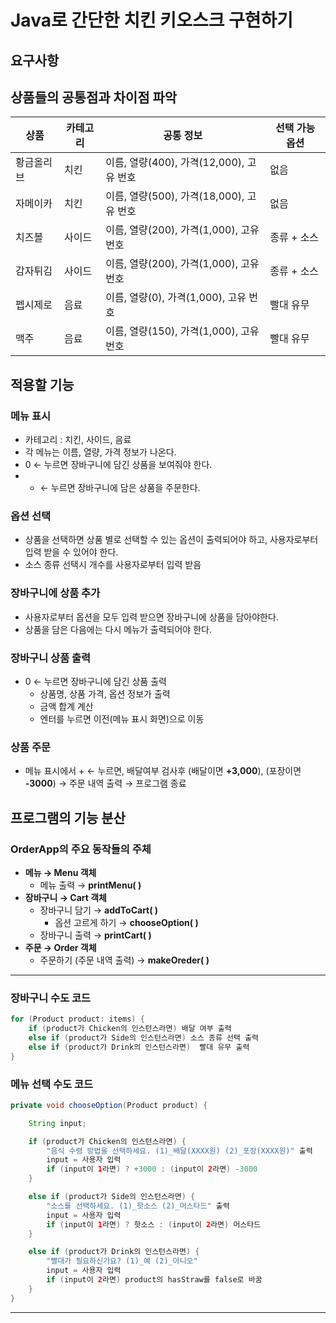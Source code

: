 # Java로 간단한 치킨 키오스크 구현하기

## 요구사항

## 상품들의 공통점과 차이점 파악

| 상품 | 카테고리 | 공통 정보 | 선택 가능 옵션 |
| --- | --- | --- | --- |
| 황금올리브 | 치킨 | 이름, 열량(400), 가격(12,000), 고유 번호  | 없음 |
| 자메이카 | 치킨 | 이름, 열량(500), 가격(18,000), 고유 번호 | 없음 |
| 치즈볼 | 사이드 | 이름, 열량(200), 가격(1,000), 고유 번호 | 종류 + 소스 |
| 감자튀김 | 사이드 | 이름, 열량(200), 가격(1,000), 고유 번호 | 종류 + 소스 |
| 펩시제로 | 음료 | 이름, 열량(0), 가격(1,000), 고유 번호 | 빨대 유무 |
| 맥주 | 음료 | 이름, 열량(150), 가격(1,000), 고유 번호 | 빨대 유무 |

## 적용할 기능

### 메뉴 표시

- 카테고리 : 치킨, 사이드, 음료
- 각 메뉴는 이름, 열량, 가격 정보가 나온다.
- 0 ← 누르면 장바구니에 담긴 상품을 보여줘야 한다.
- + ← 누르면 장바구니에 담은 상품을 주문한다.

### 옵션 선택

- 상품을 선택하면 상품 별로 선택할 수 있는 옵션이 출력되어야 하고, 사용자로부터 입력 받을 수 있어야 한다.
- 소스 종류 선택시 개수를 사용자로부터 입력 받음

### 장바구니에 상품 추가

- 사용자로부터 옵션을 모두 입력 받으면 장바구니에 상품을 담아야한다.
- 상품을 담은 다음에는 다시 메뉴가 출력되어야 한다.

### 장바구니 상품 출력

- 0 ← 누르면 장바구니에 담긴 상품 출력
    - 상품명, 상품 가격, 옵션 정보가 출력
    - 금액 합계 계산
    - 엔터를 누르면 이전(메뉴 표시 화면)으로 이동

### 상품 주문

- 메뉴 표시에서 + ← 누르면, 배달여부 검사후 (배달이면 **+3,000**), (포장이면 **-3000**) → 주문 내역 출력 → 프로그램 종료

## ****프로그램의 기능 분산****

### OrderApp의 주요 동작들의 주체

- **메뉴 → Menu 객체**
    - 메뉴 출력 → **printMenu( )**
- **장바구니 → Cart 객체**
    - 장바구니 담기 → **addToCart( )**
        - 옵션 고르게 하기 → **chooseOption( )**
    - 장바구니 출력 → **printCart( )**
- **주문 → Order 객체**
    - 주문하기 (주문 내역 출력) → **makeOreder( )**

---

### 장바구니 수도 코드

```java
for (Product product: items) {
 	if (product가 Chicken의 인스턴스라면) 배달 여부 출력
	else if (product가 Side의 인스턴스라면) 소스 종류 선택 출력
	else if (product가 Drink의 인스턴스라면)  빨대 유무 출력
}
```

### 메뉴 선택 수도 코드

```java
private void chooseOption(Product product) {

	String input;

	if (product가 Chicken의 인스턴스라면) {
		"음식 수령 방법을 선택하세요. (1)_배달(XXXX원) (2)_포장(XXXX원)" 출력
		input = 사용자 입력
		if (input이 1라면) ? +3000 : (input이 2라면) -3000 
	}

	else if (product가 Side의 인스턴스라면) {
		"소스를 선택하세요. (1)_핫소스 (2)_머스타드" 출력
		input = 사용자 입력
		if (input이 1라면) ? 핫소스 : (input이 2라면) 머스타드
	}

	else if (product가 Drink의 인스턴스라면) {
		"빨대가 필요하신가요? (1)_예 (2)_아니오"
		input = 사용자 입력
		if (input이 2라면) product의 hasStraw를 false로 바꿈
	}
}
```

---
